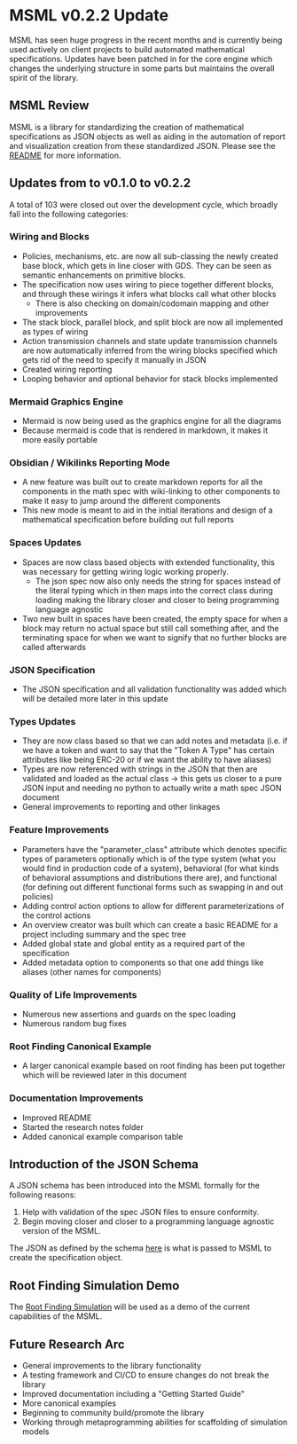 # MSML v0.2.2 Update

MSML has seen huge progress in the recent months and is currently being used actively on client projects to build automated mathematical specifications. Updates have been patched in for the core engine which changes the underlying structure in some parts but maintains the overall spirit of the library.

## MSML Review

MSML is a library for standardizing the creation of mathematical specifications as JSON objects as well as aiding in the automation of report and visualization creation from these standardized JSON. Please see the [README](../README) for more information.

## Updates from to v0.1.0 to v0.2.2

A total of 103 were closed out over the development cycle, which broadly fall into the following categories:

### Wiring and Blocks
- Policies, mechanisms, etc. are now all sub-classing the newly created base block, which gets in line closer with GDS. They can be seen as semantic enhancements on primitive blocks.
- The specification now uses wiring to piece together different blocks, and through these wirings it infers what blocks call what other blocks
    - There is also checking on domain/codomain mapping and other improvements
- The stack block, parallel block, and split block are now all implemented as types of wiring
- Action transmission channels and state update transmission channels are now automatically inferred from the wiring blocks specified which gets rid of the need to specify it manually in JSON
- Created wiring reporting
- Looping behavior and optional behavior for stack blocks implemented

### Mermaid Graphics Engine
- Mermaid is now being used as the graphics engine for all the diagrams
- Because mermaid is code that is rendered in markdown, it makes it more easily portable

### Obsidian / Wikilinks Reporting Mode
- A new feature was built out to create markdown reports for all the components in the math spec with wiki-linking to other components to make it easy to jump around the different components
- This new mode is meant to aid in the initial iterations and design of a mathematical specification before building out full reports

### Spaces Updates
- Spaces are now class based objects with extended functionality, this was necessary for getting wiring logic working properly.
    - The json spec now also only needs the string for spaces instead of the literal typing which in then maps into the correct class during loading making the library closer and closer to being programming language agnostic
- Two new built in spaces have been created, the empty space for when a block may return no actual space but still call something after, and the terminating space for when we want to signify that no further blocks are called afterwards

### JSON Specification

- The JSON specification and all validation functionality was added which will be detailed more later in this update

### Types Updates
- They are now class based so that we can add notes and metadata (i.e. if we have a token and want to say that the "Token A Type" has certain attributes like being ERC-20 or if we want the ability to have aliases)
- Types are now referenced with strings in the JSON that then are validated and loaded as the actual class -> this gets us closer to a pure JSON input and needing no python to actually write a math spec JSON document
- General improvements to reporting and other linkages

### Feature Improvements
- Parameters have the "parameter_class" attribute which denotes specific types of parameters optionally which is of the type system (what you would find in production code of a system), behavioral (for what kinds of behavioral assumptions and distributions there are), and functional (for defining out different functional forms such as swapping in and out policies)
- Adding control action options to allow for different parameterizations of the control actions
- An overview creator was built which can create a basic README for a project including summary and the spec tree
- Added global state and global entity as a required part of the specification
- Added metadata option to components so that one add things like aliases (other names for components)

### Quality of Life Improvements
- Numerous new assertions and guards on the spec loading
- Numerous random bug fixes

### Root Finding Canonical Example
- A larger canonical example based on root finding has been put together which will be reviewed later in this document

### Documentation Improvements
- Improved README
- Started the research notes folder
- Added canonical example comparison table


## Introduction of the JSON Schema

A JSON schema has been introduced into the MSML formally for the following reasons:
1. Help with validation of the spec JSON files to ensure conformity.
2. Begin moving closer and closer to a programming language agnostic version of the MSML.

The JSON as defined by the schema [here](./JSON-Specification/README) is what is passed to MSML to create the specification object.

## Root Finding Simulation Demo

The [Root Finding Simulation](https://github.com/SeanMcOwen/Root-Finding-Simulation) will be used as a demo of the current capabilities of the MSML.

## Future Research Arc

- General improvements to the library functionality
- A testing framework and CI/CD to ensure changes do not break the library
- Improved documentation including a "Getting Started Guide"
- More canonical examples
- Beginning to community build/promote the library
- Working through metaprogramming abilities for scaffolding of simulation models 
